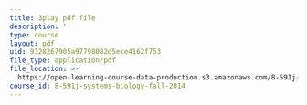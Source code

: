```yaml
---
title: 3play pdf file
description: ''
type: course
layout: pdf
uid: 9328267905a97798082d5ece4162f753
file_type: application/pdf
file_location: >-
  https://open-learning-course-data-production.s3.amazonaws.com/8-591j-systems-biology-fall-2014/9328267905a97798082d5ece4162f753_a8Fbmj4nIxY.pdf
course_id: 8-591j-systems-biology-fall-2014
---
```

